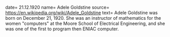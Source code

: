 date= 21.12.1920
name= Adele Goldstine
source= https://en.wikipedia.org/wiki/Adele_Goldstine
text= Adele Goldstine was born on  December 21, 1920.
She was an instructor of mathematics for the women "computers" at the Moore School of Electrical Engineering, and she was one of the first to program then ENIAC computer.
